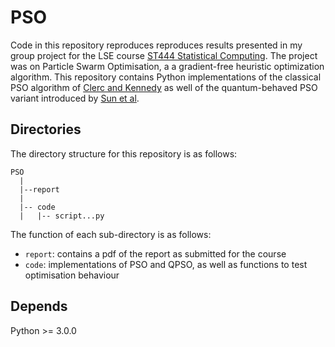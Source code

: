 # PSO

Code in this repository reproduces reproduces results presented in my group project for the LSE course [ST444 Statistical Computing](http://www.lse.ac.uk/resources/calendar/courseGuides/ST/2019_ST444.htm). The project was on Particle Swarm Optimisation, a  a gradient-free heuristic optimization algorithm. This repository contains Python implementations of the classical PSO algorithm of [Clerc and Kennedy](https://citeseerx.ist.psu.edu/viewdoc/download?doi=10.1.1.460.6608&rep=rep1&type=pdf) as well of the quantum-behaved PSO variant introduced by [Sun et al](https://ieeexplore.ieee.org/abstract/document/1330875). 

## Directories

The directory structure for this repository is as follows: 

```
PSO
  |
  |--report 
  |
  |-- code
  |   |-- script...py
```

The function of each sub-directory is as follows: 

* `report`: contains a pdf of the report as submitted for the course
* `code`: implementations of PSO and QPSO, as well as functions to test optimisation behaviour

## Depends

Python >= 3.0.0
